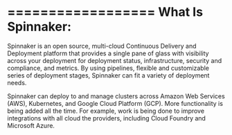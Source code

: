 ==================
What Is Spinnaker:
==================
Spinnaker is an open source, multi-cloud Continuous Delivery and Deployment platform that provides a single pane of glass with visibility across your deployment for deployment status, infrastructure, security and compliance, and metrics. By using pipelines, flexible and customizable series of deployment stages, Spinnaker can fit a variety of deployment needs.

Spinnaker can deploy to and manage clusters across Amazon Web Services (AWS), Kubernetes, and Google Cloud Platform (GCP). More functionality is being added all the time. For example, work is being done to improve integrations with all cloud the providers, including Cloud Foundry and Microsoft Azure.
